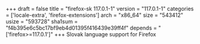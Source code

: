 +++
draft = false
title = "firefox-sk 117.0.1-1"
version = "117.0.1-1"
categories = ['locale-extra', 'firefox-extensions']
arch = "x86_64"
size = "543412"
usize = "593728"
sha1sum = "f4b395e6c5bc17bf9eb4d01395f416439e39ff4f"
depends = "['firefox>=117.0.1']"
+++
Slovak language support for Firefox